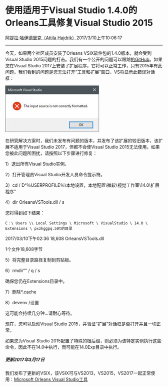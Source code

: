 # 使用适用于Visual Studio 1.4.0的Orleans工具修复Visual Studio 2015

[阿提拉·哈伊德里克（Attila Hajdrik）](https://github.com/attilah)2017/3/10上午10:06:17

* * *

今天，如果两个社区成员安装了Orleans VSIX软件包的1.4.0版本，就会受到Visual Studio 2015问题的打击。我们有一个公开的问题可以跟踪[的GitHub](https://github.com/dotnet/orleans/issues/2835)。如果您在Visual Studio 2017上安装了扩展程序，它将可以正常工作，只有2015年有此问题。我们看到的问题是您无法打开“工具和扩展”窗口，VS将显示此错误对话框：

![vsix-error-dialog](media/2017/03/vsix-error-dialog-300x148.jpg) 

在研究解决方案时，我们未发布有问题的版本，并发布了该扩展的较旧版本，该扩展不适用于Visual Studio 2017，但都不会使Visual Studio 2015无法使用。如果您被此问题所困扰，请按照以下步骤进行修复：

1）退出所有Visual Studio实例。

2）打开管理员Visual Studio开发人员命令提示符。

3）cd / D“％USERPROFILE％\\本地设置，本地配置\\微软\\视觉工作室\\14.0\\扩展程序”

4）dir OrleansVSTools.dll / s

您将得到如下结果：

`C：\ Users \\ Local Settings \ Microsoft \ VisualStudio \ 14.0 \ Extensions \ pxzkggpq.50t的目录`

2017/03/10下午02:36 18,608 OrleansVSTools.dll

1个文件18,608字节

5）将完整目录路径复制到剪贴板。

6）rmdir“” / q / s

确保您仍在Extensions目录中。

7）删除\*.cache

8）devenv /设置

这可能会持续几分钟...请耐心等待。

现在，您可以启动Visual Studio 2015，并验证“扩展”对话框是否打开并且一切正常。

如果您为Visual Studio 2015配置了特殊的根后缀，则必须为该特定实例执行这些命令，因此不在14.0中执行，而可能在14.0Exp目录中执行。

##### **更新2017年3月17日**

我们发布了更新的VSIX，该VSIX可与VS2013，VS2015，VS2017一起正常使用：[Microsoft Orleans Visual Studio工具](https://marketplace.visualstudio.com/items?itemName=sbykov.MicrosoftOrleansToolsforVisualStudio)
